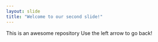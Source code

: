 ```yaml
---
layout: slide
title: "Welcome to our second slide!"
---
```

This is an awesome repository
Use the left arrow to go back!
